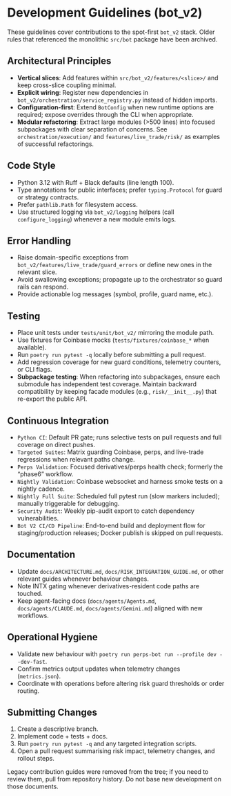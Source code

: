 # Development Guidelines (bot_v2)

These guidelines cover contributions to the spot-first `bot_v2` stack. Older
rules that referenced the monolithic `src/bot` package have been archived.

## Architectural Principles

- **Vertical slices**: Add features within `src/bot_v2/features/<slice>/` and
  keep cross-slice coupling minimal.
- **Explicit wiring**: Register new dependencies in
  `bot_v2/orchestration/service_registry.py` instead of hidden imports.
- **Configuration-first**: Extend `BotConfig` when new runtime options are
  required; expose overrides through the CLI when appropriate.
- **Modular refactoring**: Extract large modules (>500 lines) into focused
  subpackages with clear separation of concerns. See `orchestration/execution/`
  and `features/live_trade/risk/` as examples of successful refactorings.

## Code Style

- Python 3.12 with Ruff + Black defaults (line length 100).
- Type annotations for public interfaces; prefer `typing.Protocol` for guard or
  strategy contracts.
- Prefer `pathlib.Path` for filesystem access.
- Use structured logging via `bot_v2/logging` helpers (call `configure_logging`)
  whenever a new module emits logs.

## Error Handling

- Raise domain-specific exceptions from `bot_v2/features/live_trade/guard_errors`
  or define new ones in the relevant slice.
- Avoid swallowing exceptions; propagate up to the orchestrator so guard rails
  can respond.
- Provide actionable log messages (symbol, profile, guard name, etc.).

## Testing

- Place unit tests under `tests/unit/bot_v2/` mirroring the module path.
- Use fixtures for Coinbase mocks (`tests/fixtures/coinbase_*` when available).
- Run `poetry run pytest -q` locally before submitting a pull request.
- Add regression coverage for new guard conditions, telemetry counters, or CLI
  flags.
- **Subpackage testing**: When refactoring into subpackages, ensure each
  submodule has independent test coverage. Maintain backward compatibility by
  keeping facade modules (e.g., `risk/__init__.py`) that re-export the public
  API.

## Continuous Integration

- `Python CI`: Default PR gate; runs selective tests on pull requests and full coverage on direct pushes.
- `Targeted Suites`: Matrix guarding Coinbase, perps, and live-trade regressions when relevant paths change.
- `Perps Validation`: Focused derivatives/perps health check; formerly the “phase6” workflow.
- `Nightly Validation`: Coinbase websocket and harness smoke tests on a nightly cadence.
- `Nightly Full Suite`: Scheduled full pytest run (slow markers included); manually triggerable for debugging.
- `Security Audit`: Weekly pip-audit export to catch dependency vulnerabilities.
- `Bot V2 CI/CD Pipeline`: End-to-end build and deployment flow for staging/production releases; Docker publish is skipped on pull requests.

## Documentation

- Update `docs/ARCHITECTURE.md`, `docs/RISK_INTEGRATION_GUIDE.md`, or other
  relevant guides whenever behaviour changes.
- Note INTX gating whenever derivatives-resident code paths are touched.
- Keep agent-facing docs (`docs/agents/Agents.md`, `docs/agents/CLAUDE.md`, `docs/agents/Gemini.md`) aligned with
  new workflows.

## Operational Hygiene

- Validate new behaviour with `poetry run perps-bot run --profile dev --dev-fast`.
- Confirm metrics output updates when telemetry changes (`metrics.json`).
- Coordinate with operations before altering risk guard thresholds or order
  routing.

## Submitting Changes

1. Create a descriptive branch.
2. Implement code + tests + docs.
3. Run `poetry run pytest -q` and any targeted integration scripts.
4. Open a pull request summarising risk impact, telemetry changes, and rollout
   steps.

Legacy contribution guides were removed from the tree; if you need to review
them, pull from repository history. Do not base new development on those
documents.
